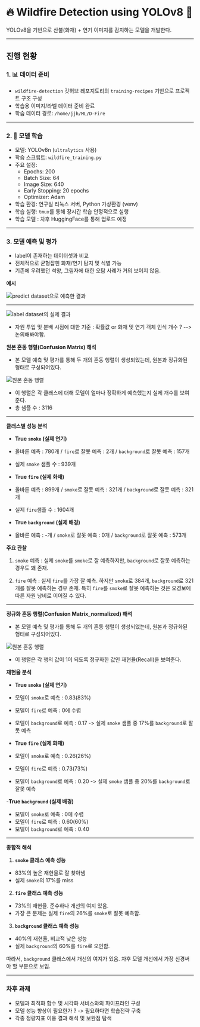 # 🔥 Wildfire Detection using YOLOv8 🚒

YOLOv8을 기반으로 산불(화재) + 연기 이미지를 감지하는 모델을 개발한다.

---

## 진행 현황

### 1. 📊 데이터 준비
- `wildfire-detection` 깃허브 레포지토리의 `training-recipes` 기반으로 프로젝트 구조 구성
- 학습용 이미지/라벨 데이터 준비 완료
- 학습 데이터 경로: `/home/jjh/ML/D-Fire`

---

### 2. 📝 모델 학습
- 모델: YOLOv8n (`ultralytics` 사용)
- 학습 스크립트: `wildfire_training.py`
- 주요 설정:
  - Epochs: 200
  - Batch Size: 64
  - Image Size: 640
  - Early Stopping: 20 epochs
  - Optimizer: Adam
- 학습 환경: 연구실 리눅스 서버, Python 가상환경 (venv)
- 학습 실행: `tmux`를 통해 장시간 학습 안정적으로 실행
- 학습 모델 : 차후 HuggingFace를 통해 업로드 예정

---


### 3. 모델 예측 및 평가
- label이 존재하는 데이터셋과 비교
- 전체적으로 균형잡힌 화재/연기 탐지 및 식별 가능
- 기존에 우려했던 석양, 그림자에 대한 오탐 사례가 거의 보이지 않음.

**예시**

![predict dataset으로 예측한 결과](pic/val_batch0_pred.jpg)

---

![label dataset의 실제 결과](pic/val_batch0_labels.jpg)

- 자원 투입 및 분배 시점에 대한 기준 : 확률값 or 화재 및 연기 객체 인식 개수 ? --> 논의해봐야함.


**원본 혼동 행렬(Confusion Matrix) 해석**
- 본 모델 예측 및 평가를 통해 두 개의 혼동 행렬이 생성되었는데, 원본과 정규화된 형태로 구성되어있다.

![원본 혼동 행렬](matrix/confusion_matrix.png)

- 이 행렬은 각 클래스에 대해 모델이 얼마나 정확하게 예측했는지 실제 개수를 보여준다.
- 총 샘플 수 : 3116

---

**클래스별 성능 분석**

- **True `smoke` (실제 연기)**
- 올바른 예측 : 780개 / `fire`로 잘못 예측 : 2개 / `background`로 잘못 예측 : 157개
- 실제 `smoke` 샘플 수 : 939개

- **True `fire` (실제 화재)**
- 올바른 예측 : 899개 / `smoke`로 잘못 예측 : 321개 / `background`로 잘못 예측 : 321개
- 실제 `fire`샘플 수 : 1604개

- **True `background` (실제 배경)**
- 올바른 예측 : -개 / `smoke`로 잘못 예측 : 0개 / `background`로 잘못 예측 : 573개

**주요 관찰**

1. `smoke` 예측 : 실제 `smoke`를 `smoke`로 잘 예측하지만, `background`로 잘못 예측하는 경우도 꽤 존재.

2. `fire` 예측 : 실제 `fire`를 가장 잘 예측. 하지만 `smoke`로 384개, `background`로 321개를 잘못 예측하는 경우 존재. 특히 `fire`를 `smoke`로 잘못 예측하는 것은 오경보에 따른 자원 낭비로 이어질 수 있다.


---

**정규화 혼동 행렬(Confusion Matrix_normalized) 해석**
- 본 모델 예측 및 평가를 통해 두 개의 혼동 행렬이 생성되었는데, 원본과 정규화된 형태로 구성되어있다.

![원본 혼동 행렬](matrix/confusion_matrix_normalized.png)

- 이 행렬은 각 행의 값이 1이 되도록 정규화한 값인 재현율(Recall)을 보여준다.

**재현율 분석**

- **True `smoke` (실제 연기)**
- 모델이 `smoke`로 예측 : 0.83(83%)
- 모델이 `fire`로 예측 : 0에 수렴
- 모델이 `background`로 예측 : 0.17 -> 실제 `smoke` 샘플 중 17%를 `background`로 잘못 예측

- **True `fire` (실제 화재)**
- 모델이 `smoke`로 예측 : 0.26(26%)
- 모델이 `fire`로 예측 : 0.73(73%)
- 모델이 `background`로 예측 : 0.20 -> 실제 `smoke` 샘플 중 20%를 `background`로 잘못 예측

-**True `background` (실제 배경)**
- 모델이 `smoke`로 예측 : 0에 수렴
- 모델이 `fire`로 예측 : 0.60(60%)
- 모델이 `background`로 예측 : 0.40


---


**종합적 해석**

1. **`smoke` 클래스 예측 성능**
- 83%의 높은 재현율로 잘 찾아냄
- 실제 `smoke`의 17%를 miss

2. **`fire` 클래스 예측 성능**
- 73%의 재현율. 준수하나 개선의 여지 있음.
- 가장 큰 문제는 실제 `fire`의 26%를 `smoke`로 잘못 예측함.

3. **`background` 클래스 예측 성능**
- 40%의 재현율, 비교적 낮은 성능
- 실제 `background`의 60%를 `fire`로 오인함.


따라서, `background` 클래스에서 개선의 여지가 있음. 차후 모델 개선에서 가장 신경써야 할 부분으로 보임.










---




### 차후 과제

- 모델과 최적화 함수 및 시각화 서비스와의 파이프라인 구성
- 모델 성능 향상이 필요한가 ? -> 필요하다면 학습전략 구축
- 각종 정량지표 이용 결과 해석 및 보완점 탐색


